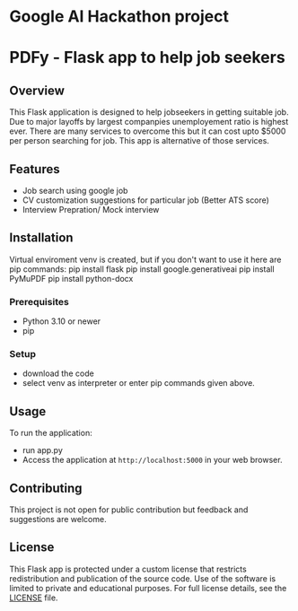 # Google AI Hackathon project
# PDFy - Flask app to help job seekers

## Overview
This Flask application is designed to help jobseekers in getting suitable job. Due to major layoffs by largest companpies unemployement ratio is highest ever. There are many services to overcome this but it can cost upto $5000 per person searching for job. This app is alternative of those services. 

## Features
- Job search using google job
- CV customization suggestions for particular job (Better ATS score)
- Interview Prepration/ Mock interview

## Installation
Virtual enviroment venv is created, but if you don't want to use it here are pip commands:
pip install flask
pip install google.generativeai
pip install PyMuPDF
pip install python-docx


### Prerequisites
- Python 3.10 or newer
- pip

### Setup
- download the code
- select venv as interpreter or enter pip commands given above.


## Usage
To run the application:
- run app.py 
- Access the application at `http://localhost:5000` in your web browser.


## Contributing
This project is not open for public contribution but feedback and suggestions are welcome.

## License
This Flask app is protected under a custom license that restricts redistribution and publication of the source code. Use of the software is limited to private and educational purposes. For full license details, see the [LICENSE](./LICENSE.md) file.
